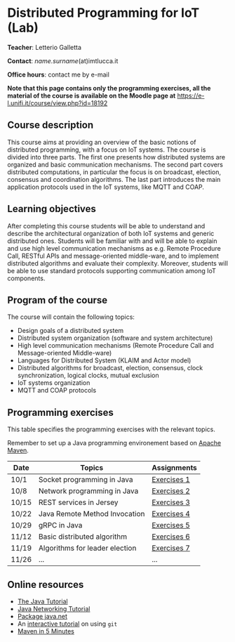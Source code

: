 # Distributed Programming for IoT (Lab)

**Teacher**: Letterio Galletta

**Contact**: *name.surname*(at)imtlucca.it

**Office hours**: contact me by e-mail

**Note that this page contains only the programming exercises,  all the material of the course is available on the Moodle page at** https://e-l.unifi.it/course/view.php?id=18192

## Course description

This course aims at providing an overview of the basic notions of distributed programming, with a focus on IoT systems. The course is divided into three parts. The first one presents how distributed systems are organized and basic communication mechanisms. The second part covers distributed computations, in particular the focus is on broadcast, election, consensus and coordination algorithms. The last part introduces the main application protocols used in the IoT systems, like MQTT and COAP.

## Learning objectives

After completing this course students will be able to understand and describe the architectural organization of both IoT systems and generic distributed ones. Students will be familiar with and will be able to explain and use high level communication mechanisms as e.g. Remote Procedure Call, RESTful APIs and message-oriented middle-ware, and to implement  distributed algorithms and evaluate their complexity. Moreover, students will be able to use standard protocols supporting communication among IoT components.

## Program of the course

The course will contain the following topics:
* Design goals of a distributed system
* Distributed system organization (software and system architecture)
* High level communication mechanisms (Remote Procedure Call and Message-oriented Middle-ware)
* Languages for Distributed System (KLAIM and Actor model)
* Distributed algorithms for broadcast, election, consensus, clock synchronization, logical clocks, mutual  exclusion
* IoT systems organization
* MQTT and COAP protocols

## Programming exercises
This table specifies the programming exercises with the relevant topics.

Remember to set up a Java programming environement based on [Apache Maven](https://maven.apache.org/).

| Date  | Topics | Assignments|
| ------|------- |------------|
| 10/1  | Socket programming in Java    |  [Exercises 1](ex1/exercises1.org)  |
| 10/8  | Network programming in Java   |  [Exercises 2](ex2/exercises2.org)  |
| 10/15 | REST services in Jersey       |  [Exercises 3](ex3/exercises3.org)  |
| 10/22 | Java Remote Method Invocation |  [Exercises 4](ex4/exercises4.org)  |
| 10/29 | gRPC in Java                  |  [Exercises 5](ex5/exercises5.org)  |
| 11/12 | Basic distributed algorithm   |  [Exercises 6](ex6/exercises6.org)  |
| 11/19 | Algorithms for leader election|  [Exercises 7](ex7/exercises7.org)  |
| 11/26 | ... | ... |

## Online resources
* [The Java Tutorial](https://docs.oracle.com/javase/tutorial/index.html)
* [Java Networking Tutorial](https://docs.oracle.com/javase/tutorial/networking/TOC.html)
* [Package java.net](https://docs.oracle.com/javase/8/docs/api/java/net/package-summary.html)
* An [interactive tutorial](https://learngitbranching.js.org/) on using `git`
* [Maven in 5 Minutes](https://maven.apache.org/guides/getting-started/maven-in-five-minutes.html)
